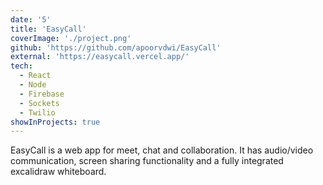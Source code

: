 ```yaml
---
date: '5'
title: 'EasyCall'
coverImage: './project.png'
github: 'https://github.com/apoorvdwi/EasyCall'
external: 'https://easycall.vercel.app/'
tech:
  - React
  - Node
  - Firebase
  - Sockets
  - Twilio
showInProjects: true
---
```


EasyCall is a web app for meet, chat and collaboration. It has audio/video communication, screen sharing functionality and a fully integrated excalidraw whiteboard.
